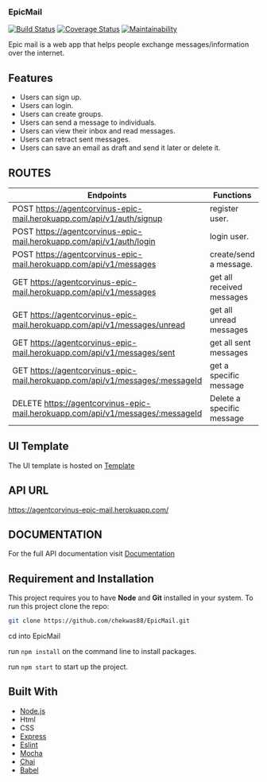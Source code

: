 ### EpicMail
[![Build Status](https://travis-ci.org/chekwas88/EpicMail.svg?branch=develop)](https://travis-ci.org/chekwas88/EpicMail)
[![Coverage Status](https://coveralls.io/repos/github/chekwas88/EpicMail/badge.svg?branch=develop)](https://coveralls.io/github/chekwas88/EpicMail?branch=develop)
[![Maintainability](https://api.codeclimate.com/v1/badges/6c78ab08d1695947b679/maintainability)](https://codeclimate.com/github/chekwas88/EpicMail/maintainability)


Epic mail is a web app that helps people exchange messages/information over the internet.

## Features

- Users can sign up.
- Users can login.
- Users can create groups.
- Users can send a message to individuals.
- Users can view their inbox and read messages.
- Users can retract sent messages.
- Users can save an email as draft and send it later or delete it.


## ROUTES 
|Endpoints                                                                                             |  Functions                   |
|------------------------------------------------------------------------------------------------------|------------------------------|
| POST    https://agentcorvinus-epic-mail.herokuapp.com/api/v1/auth/signup                             | register user.               | 
| POST    https://agentcorvinus-epic-mail.herokuapp.com/api/v1/auth/login                              | login user.                  | 
| POST    https://agentcorvinus-epic-mail.herokuapp.com/api/v1/messages                                | create/send a message.       | 
| GET     https://agentcorvinus-epic-mail.herokuapp.com/api/v1/messages                                | get all received messages    | 
| GET     https://agentcorvinus-epic-mail.herokuapp.com/api/v1/messages/unread                         | get all unread messages      | 
| GET     https://agentcorvinus-epic-mail.herokuapp.com/api/v1/messages/sent                           | get all sent messages        | 
| GET     https://agentcorvinus-epic-mail.herokuapp.com/api/v1/messages/:messageId                     | get a specific message       |
| DELETE  https://agentcorvinus-epic-mail.herokuapp.com/api/v1/messages/:messageId                     | Delete a specific message    | 

## UI Template
The UI template is hosted on [Template](https://chekwas88.github.io/EpicMail/index.html)


## API URL
https://agentcorvinus-epic-mail.herokuapp.com/

## DOCUMENTATION
For the full API documentation visit [Documentation](https://agentcorvinus-epic-mail.herokuapp.com/api/v1/docs)

## Requirement and Installation
This project requires you to have **Node** and  **Git** installed in your system.
To run this project clone the repo:

```sh
git clone https://github.com/chekwas88/EpicMail.git
```

cd into EpicMail

run `npm install` on the command line to install packages.

run `npm start` to start up the project.

## Built With

- [Node.js](https://nodejs.org/)
- Html
- CSS
- [Express](https://expressjs.com)
- [Eslint](https://eslint.org)
- [Mocha](https://mochajs.org)
- [Chai](http://chaijs.com)
- [Babel](https://babeljs.io)

